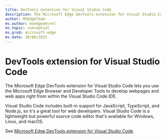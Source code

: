 ```yaml
---
title: DevTools extension for Visual Studio Code
description: The Microsoft Edge DevTools extension for Visual Studio Code lets you use the Microsoft Edge Browser and Developer Tools to develop webpages and web apps right from within the Visual Studio Code IDE.
author: MSEdgeTeam
ms.author: msedgedevrel
ms.topic: conceptual
ms.prod: microsoft-edge
ms.date: 10/06/2022
---
```

# DevTools extension for Visual Studio Code
<!-- this is an aux jump page, that appears in the IDE TOC bucket rather than in the DevTools extension bucket -->

The Microsoft Edge DevTools extension for Visual Studio Code lets you use the Microsoft Edge Browser and Developer Tools to develop webpages and web apps right from within the Visual Studio Code IDE.

Visual Studio Code includes built-in support for JavaScript, TypeScript, and Node.js, so it's a great tool for web developers.  Visual Studio Code is a lightweight but powerful source code editor that's available for Windows, Linux, and macOS.

See [Microsoft Edge DevTools extension for Visual Studio Code](../microsoft-edge-devtools-extension).
